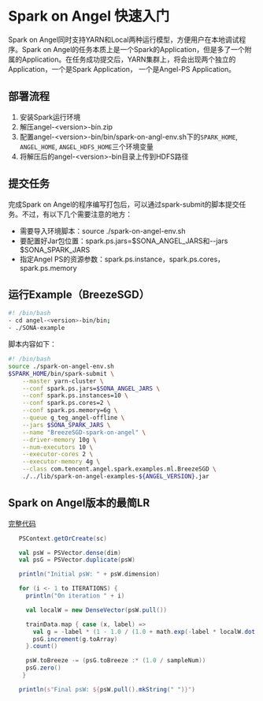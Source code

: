 # Spark on Angel 快速入门

Spark on Angel同时支持YARN和Local两种运行模型，方便用户在本地调试程序。Spark on Angel的任务本质上是一个Spark的Application，但是多了一个附属的Application。在任务成功提交后，YARN集群上，将会出现两个独立的Application，一个是Spark Application， 一个是Angel-PS Application。

## 部署流程
1. 安装Spark运行环境
2.  解压angel-\<version\>-bin.zip
3. 配置angel-\<version\>-bin/bin/spark-on-angl-env.sh下的`SPARK_HOME`, `ANGEL_HOME`, `ANGEL_HDFS_HOME`三个环境变量
4. 将解压后的angel-\<version\>-bin目录上传到HDFS路径

## 提交任务

完成Spark on Angel的程序编写打包后，可以通过spark-submit的脚本提交任务。不过，有以下几个需要注意的地方：

- 需要导入环境脚本：source ./spark-on-angel-env.sh
- 要配置好Jar包位置：spark.ps.jars=\$SONA_ANGEL_JARS和--jars \$SONA_SPARK_JARS
- 指定Angel PS的资源参数：spark.ps.instance，spark.ps.cores，spark.ps.memory

## 运行Example（BreezeSGD）

```bash
#! /bin/bash
- cd angel-<version>-bin/bin; 
- ./SONA-example
```

脚本内容如下：

```bash
#! /bin/bash
source ./spark-on-angel-env.sh
$SPARK_HOME/bin/spark-submit \
    --master yarn-cluster \
    --conf spark.ps.jars=$SONA_ANGEL_JARS \
    --conf spark.ps.instances=10 \
    --conf spark.ps.cores=2 \
    --conf spark.ps.memory=6g \
    --queue g_teg_angel-offline \
    --jars $SONA_SPARK_JARS \
    --name "BreezeSGD-spark-on-angel" \
    --driver-memory 10g \
    --num-executors 10 \
    --executor-cores 2 \
    --executor-memory 4g \
    --class com.tencent.angel.spark.examples.ml.BreezeSGD \
    ./../lib/spark-on-angel-examples-${ANGEL_VERSION}.jar
```


##  Spark on Angel版本的最简LR

[完整代码](https://github.com/Tencent/angel/blob/branch-1.3.0/spark-on-angel/examples/src/main/scala/com/tencent/angel/spark/examples/ml/AngelLR.scala)

```scala
   PSContext.getOrCreate(sc)

   val psW = PSVector.dense(dim)
   val psG = PSVector.duplicate(psW)

   println("Initial psW: " + psW.dimension)

   for (i <- 1 to ITERATIONS) {
     println("On iteration " + i)

     val localW = new DenseVector(psW.pull())

     trainData.map { case (x, label) =>
       val g = -label * (1 - 1.0 / (1.0 + math.exp(-label * localW.dot(x)))) * x
       psG.increment(g.toArray)
     }.count()

     psW.toBreeze -= (psG.toBreeze :* (1.0 / sampleNum))
     psG.zero()
    }

   println(s"Final psW: ${psW.pull().mkString(" ")}")
```

